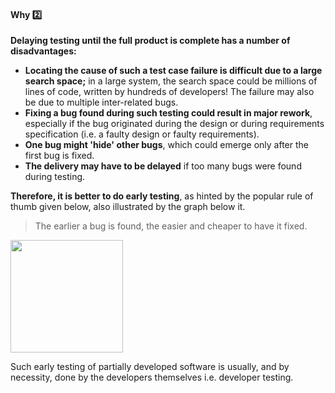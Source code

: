 <div id="title">

#### Why :two:

</div>

<div id="body">

**Delaying testing until the full product is complete has a number of disadvantages:**

* **Locating the cause of such a test case failure is difficult due to a large search space;** in a large system, the search space could be millions of lines of code, written by hundreds of developers! The failure may also be due to multiple inter-related bugs.
* **Fixing a bug found during such testing could result in major rework**, especially if the bug originated during the design or during requirements specification (i.e. a faulty design or faulty requirements).
* **One bug might 'hide' other bugs**, which could emerge only after the first bug is fixed.
* **The delivery may have to be delayed** if too many bugs were found during testing.

**Therefore, it is better to do early testing**, as hinted by the popular rule of thumb given below, also illustrated by the graph below it.
 
> The earlier a bug is found, the easier and cheaper to have it fixed.

<img src="{{baseUrl}}/testing/testingTypes/developerTesting/why/images/diagram.png" height="180" />
<p/>

Such early testing of partially developed software is usually, and by necessity, done by the developers themselves i.e. developer testing.

</div>

<div id="extras">

<include src="exercises.md" />

</div>


</div>

